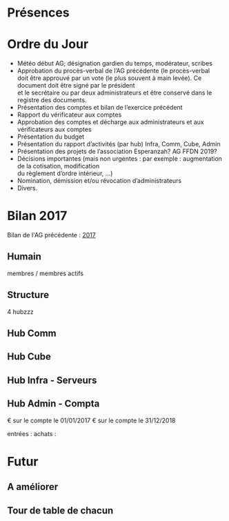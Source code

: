 <!-- TITLE: 01/26 (A.G.) -->
<!-- SUBTITLE: AG portant sur 2018/2019 General Assembly -->

# Présences
# Ordre du Jour
* Météo début AG; désignation gardien du temps, modérateur, scribes  
* Approbation    du    procès-­verbal    de    l’AG    précédente  (le    procès-­verbal    
doit    être    approuvé    par    un    vote    (le    plus    souvent    à    main    levée). Ce    document    doit    être    signé    par    le    président    
et    le    secrétaire    ou    par    deux    administrateurs    et    être    conservé dans    le    registre    des    documents.
* Présentation    des    comptes    et    bilan    de    l’exercice    précédent   
* Rapport    du    vérificateur    aux    comptes   
* Approbation    des    comptes    et    décharge    aux    administrateurs    et    aux    vérificateurs    aux    comptes  
* Présentation    du    budget   
* Présentation    du    rapport    d’activités  (par hub) Infra, Comm, Cube, Admin
* Présentation    des    projets    de    l’association  Esperanzah? AG FFDN 2019?
* Décisions    importantes    (mais    non    urgentes    :    par    exemple    :    augmentation    de    la    cotisation,    modification    
du    règlement    d’ordre    intérieur,    ...)    
* Nomination,    démission    et/ou    révocation    d’administrateurs   
* Divers.

# Bilan 2017

Bilan de l'AG précédente : [2017](https://wiki.neutrinet.be/pvs/2017/12-17)


## Humain
membres / membres actifs

## Structure
 4 hubzzz

## Hub Comm


## Hub Cube



## Hub Infra - Serveurs



## Hub Admin - Compta
€ sur le compte le 01/01/2017
€ sur le compte le 31/12/2018

entrées :
achats :




# Futur


## A améliorer

## Tour de table de chacun

